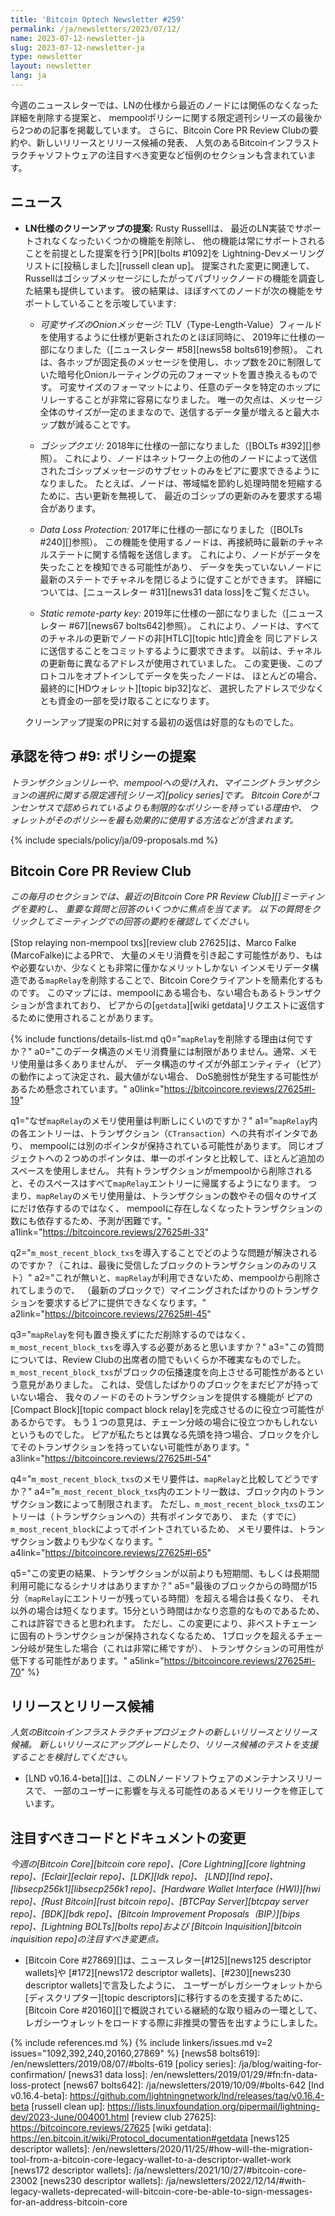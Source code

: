 ```yaml
---
title: 'Bitcoin Optech Newsletter #259'
permalink: /ja/newsletters/2023/07/12/
name: 2023-07-12-newsletter-ja
slug: 2023-07-12-newsletter-ja
type: newsletter
layout: newsletter
lang: ja
---
```

今週のニュースレターでは、LNの仕様から最近のノードには関係のなくなった詳細を削除する提案と、
mempoolポリシーに関する限定週刊シリーズの最後から2つめの記事を掲載しています。
さらに、Bitcoin Core PR Review Clubの要約や、新しいリリースとリリース候補の発表、
人気のあるBitcoinインフラストラクチャソフトウェアの注目すべき変更など恒例のセクションも含まれています。

## ニュース

- **LN仕様のクリーンアップの提案:** Rusty Russellは、
  最近のLN実装でサポートされなくなったいくつかの機能を削除し、
  他の機能は常にサポートされることを前提とした提案を行う[PR][bolts #1092]を
  Lightning-Devメーリングリストに[投稿しました][russell clean up]。
  提案された変更に関連して、Russellはゴシップメッセージにしたがってパブリックノードの機能を調査した結果も提供しています。
  彼の結果は、ほぼすべてのノードが次の機能をサポートしていることを示唆しています:

  - *可変サイズのOnionメッセージ:* TLV（Type-Length-Value）フィールドを使用するように仕様が更新されたのとほぼ同時に、
    2019年に仕様の一部になりました（[ニュースレター #58][news58 bolts619]参照）。
    これは、各ホップが固定長のメッセージを使用し、ホップ数を20に制限していた暗号化Onionルーティングの元のフォーマットを置き換えるものです。
    可変サイズのフォーマットにより、任意のデータを特定のホップにリレーすることが非常に容易になりました。
    唯一の欠点は、メッセージ全体のサイズが一定のままなので、送信するデータ量が増えると最大ホップ数が減ることです。

  - *<!--gossip-queries-->ゴシップクエリ:* 2018年に仕様の一部になりました（[BOLTs #392][]参照）。
    これにより、ノードはネットワーク上の他のノードによって送信されたゴシップメッセージのサブセットのみをピアに要求できるようになりました。
    たとえば、ノードは、帯域幅を節約し処理時間を短縮するために、古い更新を無視して、
    最近のゴシップの更新のみを要求する場合があります。

  - *Data Loss Protection:* 2017年に仕様の一部になりました（[BOLTs #240][]参照）。
    この機能を使用するノードは、再接続時に最新のチャネルステートに関する情報を送信します。
    これにより、ノードがデータを失ったことを検知できる可能性があり、
    データを失っていないノードに最新のステートでチャネルを閉じるように促すことができます。
    詳細については、[ニュースレター #31][news31 data loss]をご覧ください。

  - *Static remote-party key:* 2019年に仕様の一部になりました（[ニュースレター #67][news67 bolts642]参照）。
    これにより、ノードは、すべてのチャネルの更新でノードの非[HTLC][topic htlc]資金を
    同じアドレスに送信することをコミットするように要求できます。
    以前は、チャネルの更新毎に異なるアドレスが使用されていました。
    この変更後、このプロトコルをオプトインしてデータを失ったノードは、
    ほとんどの場合、最終的に[HDウォレット][topic bip32]など、
    選択したアドレスで少なくとも資金の一部を受け取ることになります。

  クリーンアップ提案のPRに対する最初の返信は好意的なものでした。

## 承認を待つ #9: ポリシーの提案

_トランザクションリレーや、mempoolへの受け入れ、マイニングトランザクションの選択に関する限定週刊[シリーズ][policy series]です。
Bitcoin Coreがコンセンサスで認められているよりも制限的なポリシーを持っている理由や、
ウォレットがそのポリシーを最も効果的に使用する方法などが含まれます。_

{% include specials/policy/ja/09-proposals.md %}

## Bitcoin Core PR Review Club

*この毎月のセクションでは、最近の[Bitcoin Core PR Review Club][]ミーティングを要約し、
重要な質問と回答のいくつかに焦点を当てます。
以下の質問をクリックしてミーティングでの回答の要約を確認してください。*

[Stop relaying non-mempool txs][review club 27625]は、Marco Falke (MarcoFalke)によるPRで、
大量のメモリ消費を引き起こす可能性があり、もはや必要ないか、少なくとも非常に僅かなメリットしかない
インメモリデータ構造である`mapRelay`を削除することで、Bitcoin Coreクライアントを簡素化するものです。
このマップには、mempoolにある場合も、ない場合もあるトランザクションが含まれており、
ピアからの[`getdata`][wiki getdata]リクエストに返信するために使用されることがあります。

{% include functions/details-list.md
  q0="<!--what-are-the-reasons-to-remove-maprelay-->`mapRelay`を削除する理由は何ですか？"
  a0="このデータ構造のメモリ消費量には制限がありません。通常、メモリ使用量は多くありませんが、
      データ構造のサイズが外部エンティティ（ピア）の動作によって決定され、最大値がない場合、
      DoS脆弱性が発生する可能性があるため懸念されています。"
  a0link="https://bitcoincore.reviews/27625#l-19"

  q1="なぜ`mapRelay`のメモリ使用量は判断しにくいのですか？"
  a1="`mapRelay`内の各エントリーは、トランザクション（`CTransaction`）への共有ポインタであり、
      mempoolには別のポインタが保持されている可能性があります。
      同じオブジェクトへの２つめのポインタは、単一のポインタと比較して、ほとんど追加のスペースを使用しません。
      共有トランザクションがmempoolから削除されると、そのスペースはすべて`mapRelay`エントリーに帰属するようになります。
      つまり、`mapRelay`のメモリ使用量は、トランザクションの数やその個々のサイズにだけ依存するのではなく、
      mempoolに存在しなくなったトランザクションの数にも依存するため、予測が困難です。"
  a1link="https://bitcoincore.reviews/27625#l-33"

  q2="`m_most_recent_block_txs`を導入することでどのような問題が解決されるのですか？（これは、最後に受信したブロックのトランザクションのみのリスト）"
  a2="これが無いと、`mapRelay`が利用できないため、mempoolから削除されてしまうので、
      （最新のブロックで）マイニングされたばかりのトランザクションを要求するピアに提供できなくなります。"
  a2link="https://bitcoincore.reviews/27625#l-45"

  q3="`mapRelay`を何も置き換えずにただ削除するのではなく、`m_most_recent_block_txs`を導入する必要があると思いますか？"
  a3="この質問については、Review Clubの出席者の間でもいくらか不確実なものでした。
      `m_most_recent_block_txs`がブロックの伝播速度を向上させる可能性があるという意見がありました。
      これは、受信したばかりのブロックをまだピアが持っていない場合、
      我々のノードのそのトランザクションを提供する機能が
      ピアの[Compact Block][topic compact block relay]を完成させるのに役立つ可能性があるからです。
      もう１つの意見は、チェーン分岐の場合に役立つかもしれないというものでした。
      ピアが私たちとは異なる先頭を持つ場合、ブロックを介してそのトランザクションを持っていない可能性があります。"
  a3link="https://bitcoincore.reviews/27625#l-54"

  q4="`m_most_recent_block_txs`のメモリ要件は、`mapRelay`と比較してどうですか？"
  a4="`m_most_recent_block_txs`内のエントリー数は、ブロック内のトランザクション数によって制限されます。
      ただし、`m_most_recent_block_txs`のエントリーは（トランザクションへの）共有ポインタであり、
      また（すでに）`m_most_recent_block`によってポイントされているため、
      メモリ要件は、トランザクション数よりも少なくなります。"
  a4link="https://bitcoincore.reviews/27625#l-65"

  q5="<!--are-there-scenarios-in-which-transactions-would-be-made-available-for-a-shorter-or-longer-time-than-before-as-a-result-of-this-change-->この変更の結果、トランザクションが以前よりも短期間、もしくは長期間利用可能になるシナリオはありますか？"
  a5="最後のブロックからの時間が15分（`mapRelay`にエントリーが残っている時間）を超える場合は長くなり、
      それ以外の場合は短くなります。15分という時間はかなり恣意的なものであるため、これは許容できると思われます。
      ただし、この変更により、非ベストチェーンに固有のトランザクションが保持されなくなるため、
      1ブロックを超えるチェーン分岐が発生した場合（これは非常に稀ですが）、
      トランザクションの可用性が低下する可能性があります。"
  a5link="https://bitcoincore.reviews/27625#l-70"
%}

## リリースとリリース候補

*人気のBitcoinインフラストラクチャプロジェクトの新しいリリースとリリース候補。
新しいリリースにアップグレードしたり、リリース候補のテストを支援することを検討してください。*

- [LND v0.16.4-beta][]は、このLNノードソフトウェアのメンテナンスリリースで、
  一部のユーザーに影響を与える可能性のあるメモリリークを修正しています。

## 注目すべきコードとドキュメントの変更

*今週の[Bitcoin Core][bitcoin core repo]、[Core
Lightning][core lightning repo]、[Eclair][eclair repo]、[LDK][ldk repo]、
[LND][lnd repo]、[libsecp256k1][libsecp256k1 repo]、[Hardware Wallet
Interface (HWI)][hwi repo]、[Rust Bitcoin][rust bitcoin repo]、[BTCPay
Server][btcpay server repo]、[BDK][bdk repo]、[Bitcoin Improvement
Proposals（BIP）][bips repo]、[Lightning BOLTs][bolts repo]および
[Bitcoin Inquisition][bitcoin inquisition repo]の注目すべき変更点。*

- [Bitcoin Core #27869][]は、ニュースレター[#125][news125 descriptor wallets]や
  [#172][news172 descriptor wallets]、[#230][news230 descriptor wallets]で言及したように、
  ユーザーがレガシーウォレットから[ディスクリプター][topic descriptors]に移行するのを支援するために、
  [Bitcoin Core #20160][]で概説されている継続的な取り組みの一環として、
  レガシーウォレットをロードする際に非推奨の警告を出すようにしました。

{% include references.md %}
{% include linkers/issues.md v=2 issues="1092,392,240,20160,27869" %}
[news58 bolts619]: /en/newsletters/2019/08/07/#bolts-619
[policy series]: /ja/blog/waiting-for-confirmation/
[news31 data loss]: /en/newsletters/2019/01/29/#fn:fn-data-loss-protect
[news67 bolts642]: /ja/newsletters/2019/10/09/#bolts-642
[lnd v0.16.4-beta]: https://github.com/lightningnetwork/lnd/releases/tag/v0.16.4-beta
[russell clean up]: https://lists.linuxfoundation.org/pipermail/lightning-dev/2023-June/004001.html
[review club 27625]: https://bitcoincore.reviews/27625
[wiki getdata]: https://en.bitcoin.it/wiki/Protocol_documentation#getdata
[news125 descriptor wallets]: /en/newsletters/2020/11/25/#how-will-the-migration-tool-from-a-bitcoin-core-legacy-wallet-to-a-descriptor-wallet-work
[news172 descriptor wallets]: /ja/newsletters/2021/10/27/#bitcoin-core-23002
[news230 descriptor wallets]: /ja/newsletters/2022/12/14/#with-legacy-wallets-deprecated-will-bitcoin-core-be-able-to-sign-messages-for-an-address-bitcoin-core
